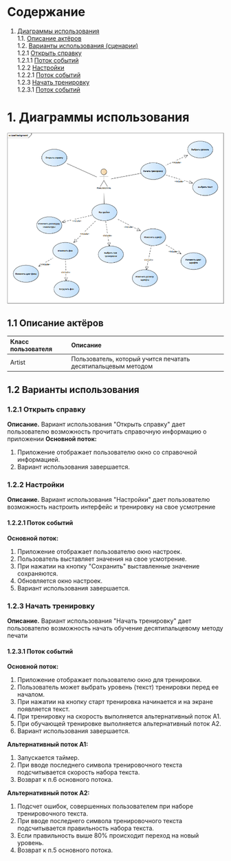 # Содержание
1. [Диаграммы использования](#1) <br>
	1.1. [Описание актёров](#1.1) <br> 
	1.2. [Варианты использования (сценарии)](#1.2) <br>
		1.2.1 [Открыть справку](#1.2.1) <br>
      			1.2.1.1 [Поток событий](#1.2.1.1) <br>
		1.2.2 [Настройки](#1.2.2) <br>
      			1.2.2.1 [Поток событий](#1.2.2.1) <br>
		1.2.3 [Начать тренировку](#1.2.3) <br>
      			1.2.3.1 [Поток событий](#1.2.3.1) <br>
 # 1. Диаграммы использования <a name = "1"></a>
 ![UseCase](https://github.com/AnastasiaKviatsinskaya/tritpo/blob/master/Diagrams/Use%20case/Use%20Case%20Diagram.png)
 ## 1.1 Описание актёров <a name = "1.1"></a>
 
Класс пользователя     | Описание
:----------------------|:-------------------------------------------------------
Artist  | Пользователь, который учится печатать десятипальцевым методом

## 1.2 Варианты использования <a name = "1.2"></a>

### 1.2.1 Открыть справку <a name = "1.2.1"></a>
**Описание.** Вариант использования "Открыть справку" дает пользователю возможность прочитать справочную информацию о приложении
**Основной поток:**
1. Приложение отображает пользователю окно со справочной информацией. 
2. Вариант использования завершается.

### 1.2.2 Настройки <a name = "1.2.2"></a>
**Описание.** Вариант использования "Настройки" дает пользователю возможность настроить интерфейс и тренировку на свое усмотрение

#### 1.2.2.1 Поток событий <a name = "1.2.2.1"></a>
**Основной поток:**
1. Приложение отображает пользователю окно настроек. 
2. Пользователь выставляет значения на свое усмотрение.
3. При нажатии на кнопку "Сохранить" выставленные значение сохраняются.
4. Обновляется окно настроек.
5. Вариант использования завершается.

### 1.2.3 Начать тренировку <a name = "1.2.3"></a>
**Описание.** Вариант использования "Начать тренировку" дает пользователю возможность начать обучение десятипальцевому методу печати

#### 1.2.3.1 Поток событий <a name = "1.2.3.1"></a>
**Основной поток:**
1. Приложение отображает пользователю окно для тренировки.
2. Пользователь может выбрать уровень (текст) тренировки перед ее началом.
3. При нажатии на кнопку старт тренировка начинается и на экране появляется текст.
4. При тренировку на скорость выполняется альтернативный поток А1.
5. При обучающей тренировке выполняется альтернативный поток А2.
6. Вариант использования завершается.

**Альтернативный поток А1:**
1. Запускается таймер.
2. При вводе последнего символа тренировочного текста подсчитывается скорость набора текста.
3. Возврат к п.6 основного потока.

**Альтернативный поток А2:**
1. Подсчет ошибок, совершенных пользователем при наборе тренировочного текста.
2. При вводе последнего символа тренировочного текста подсчитывается правильность набора текста.
3. Если правильность выше 80% происходит переход на новый уровень.
4. Возврат к п.5 основного потока.



